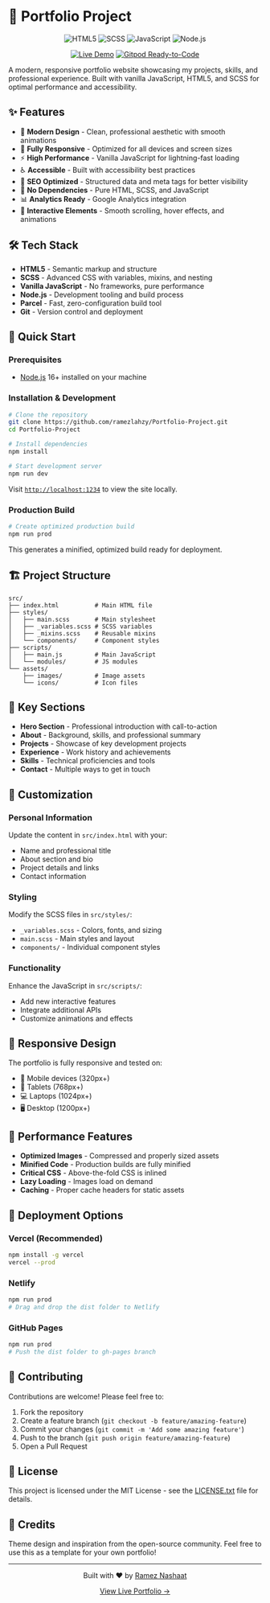 # 💼 Portfolio Project

<div align="center">

![HTML5](https://img.shields.io/badge/HTML5-E34F26?style=for-the-badge&logo=html5&logoColor=white)
![SCSS](https://img.shields.io/badge/SCSS-CC6699?style=for-the-badge&logo=sass&logoColor=white)
![JavaScript](https://img.shields.io/badge/JavaScript-F7DF1E?style=for-the-badge&logo=javascript&logoColor=black)
![Node.js](https://img.shields.io/badge/Node.js-43853D?style=for-the-badge&logo=node.js&logoColor=white)

[![Live Demo](https://img.shields.io/badge/Live-Demo-blue?style=for-the-badge&logo=vercel)](http://tiny.cc/ramezCV)
[![Gitpod Ready-to-Code](https://img.shields.io/badge/Gitpod-Ready--to--Code-blue?logo=gitpod&style=for-the-badge)](https://gitpod.io/#https://github.com/ramezlahzy/Portfolio-Project)

</div>

A modern, responsive portfolio website showcasing my projects, skills, and professional experience. Built with vanilla JavaScript, HTML5, and SCSS for optimal performance and accessibility.

## ✨ Features

- 🎨 **Modern Design** - Clean, professional aesthetic with smooth animations
- 📱 **Fully Responsive** - Optimized for all devices and screen sizes
- ⚡ **High Performance** - Vanilla JavaScript for lightning-fast loading
- ♿ **Accessible** - Built with accessibility best practices
- 🎯 **SEO Optimized** - Structured data and meta tags for better visibility
- 🚀 **No Dependencies** - Pure HTML, SCSS, and JavaScript
- 📊 **Analytics Ready** - Google Analytics integration
- 🎪 **Interactive Elements** - Smooth scrolling, hover effects, and animations

## 🛠️ Tech Stack

- **HTML5** - Semantic markup and structure
- **SCSS** - Advanced CSS with variables, mixins, and nesting
- **Vanilla JavaScript** - No frameworks, pure performance
- **Node.js** - Development tooling and build process
- **Parcel** - Fast, zero-configuration build tool
- **Git** - Version control and deployment

## 🚀 Quick Start

### Prerequisites
- [Node.js][node] 16+ installed on your machine

### Installation & Development

```bash
# Clone the repository
git clone https://github.com/ramezlahzy/Portfolio-Project.git
cd Portfolio-Project

# Install dependencies
npm install

# Start development server
npm run dev
```

Visit [`http://localhost:1234`][local] to view the site locally.

### Production Build

```bash
# Create optimized production build
npm run prod
```

This generates a minified, optimized build ready for deployment.

## 🏗️ Project Structure

```
src/
├── index.html          # Main HTML file
├── styles/
│   ├── main.scss       # Main stylesheet
│   ├── _variables.scss # SCSS variables
│   ├── _mixins.scss    # Reusable mixins
│   └── components/     # Component styles
├── scripts/
│   ├── main.js         # Main JavaScript
│   └── modules/        # JS modules
└── assets/
    ├── images/         # Image assets
    └── icons/          # Icon files
```

## 🎯 Key Sections

- **Hero Section** - Professional introduction with call-to-action
- **About** - Background, skills, and professional summary
- **Projects** - Showcase of key development projects
- **Experience** - Work history and achievements
- **Skills** - Technical proficiencies and tools
- **Contact** - Multiple ways to get in touch

## 🔧 Customization

### Personal Information
Update the content in `src/index.html` with your:
- Name and professional title
- About section and bio
- Project details and links
- Contact information

### Styling
Modify the SCSS files in `src/styles/`:
- `_variables.scss` - Colors, fonts, and sizing
- `main.scss` - Main styles and layout
- `components/` - Individual component styles

### Functionality
Enhance the JavaScript in `src/scripts/`:
- Add new interactive features
- Integrate additional APIs
- Customize animations and effects

## 📱 Responsive Design

The portfolio is fully responsive and tested on:
- 📱 Mobile devices (320px+)
- 📱 Tablets (768px+)
- 💻 Laptops (1024px+)
- 🖥️ Desktop (1200px+)

## 🌟 Performance Features

- **Optimized Images** - Compressed and properly sized assets
- **Minified Code** - Production builds are fully minified
- **Critical CSS** - Above-the-fold CSS is inlined
- **Lazy Loading** - Images load on demand
- **Caching** - Proper cache headers for static assets

## 🚀 Deployment Options

### Vercel (Recommended)
```bash
npm install -g vercel
vercel --prod
```

### Netlify
```bash
npm run prod
# Drag and drop the dist folder to Netlify
```

### GitHub Pages
```bash
npm run prod
# Push the dist folder to gh-pages branch
```

## 🤝 Contributing

Contributions are welcome! Please feel free to:

1. Fork the repository
2. Create a feature branch (`git checkout -b feature/amazing-feature`)
3. Commit your changes (`git commit -m 'Add some amazing feature'`)
4. Push to the branch (`git push origin feature/amazing-feature`)
5. Open a Pull Request

## 📄 License

This project is licensed under the MIT License - see the [LICENSE.txt](LICENSE.txt) file for details.

## 🙏 Credits

Theme design and inspiration from the open-source community. Feel free to use this as a template for your own portfolio!

---

<div align="center">
  <p>Built with ❤️ by <a href="https://github.com/ramezlahzy">Ramez Nashaat</a></p>
  <p><a href="http://tiny.cc/ramezCV">View Live Portfolio →</a></p>
</div>

[node]: https://nodejs.org/en/download/
[local]: http://localhost:1234
[node]: https://nodejs.org/en/download/
[local]: http://localhost:1234
